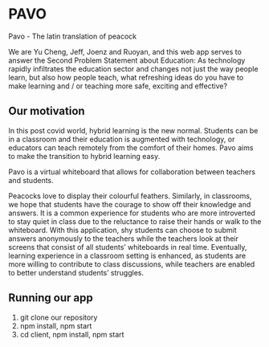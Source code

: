# PAVO 

Pavo - The latin translation of peacock 

We are Yu Cheng, Jeff, Joenz and Ruoyan, and this web app serves to answer the Second Problem Statement about Education: 
As technology rapidly infiltrates the education sector and changes not just the way people learn, but also how people teach,
what refreshing ideas do you have to make learning and / or teaching more safe, exciting and effective? 

## Our motivation 

In this post covid world, hybrid learning is the new normal. Students can be in a classroom and their education is augmented
with technology, or educators can teach remotely from the comfort of their homes. Pavo aims to make the transition to hybrid
learning easy. 

Pavo is a virtual whiteboard that allows for collaboration between teachers and students.

Peacocks love to display their colourful feathers. Similarly, in classrooms, we hope that students have the courage to show 
off their knowledge and answers. It is a common experience for students who are more introverted to stay quiet in class due 
to the reluctance to raise their hands or walk to the whiteboard. With this application, shy students can choose to submit 
answers anonymously to the teachers while the teachers look at their screens that consist of all students’ whiteboards in 
real time. Eventually, learning experience in a classroom setting is enhanced, as students are more willing to contribute to 
class discussions, while teachers are enabled to better understand students’ struggles. 

## Running our app 
1. git clone our repository 
2. npm install, npm start
3. cd client, npm install, npm start
